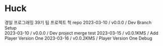 # Huck

경일 프로그래밍 39기 팀 프로젝트 헉 repo
2023-03-10 / v0.0.0 / Dev Branch Setup  
2023-03-10 / v0.0.0 / Dev project merge test
2023-03-15 / v0.0.1KMS / Add Player Version One
2023-03-16 / v0.0.2KMS / Player Version One Debug
